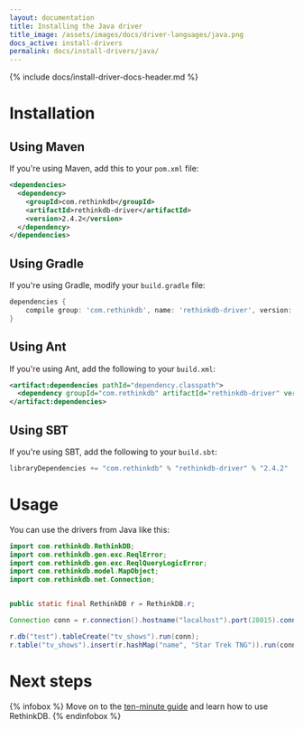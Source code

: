 ```yaml
---
layout: documentation
title: Installing the Java driver
title_image: /assets/images/docs/driver-languages/java.png
docs_active: install-drivers
permalink: docs/install-drivers/java/
---
```

{% include docs/install-driver-docs-header.md %}

# Installation #

## Using Maven ##

If you're using Maven, add this to your `pom.xml` file:

```xml
<dependencies>
  <dependency>
    <groupId>com.rethinkdb</groupId>
    <artifactId>rethinkdb-driver</artifactId>
    <version>2.4.2</version>
  </dependency>
</dependencies>
```

## Using Gradle ##

If you're using Gradle, modify your `build.gradle` file:

```groovy
dependencies {
    compile group: 'com.rethinkdb', name: 'rethinkdb-driver', version: '2.4.2'
}
```

## Using Ant ##

If you're using Ant, add the following to your `build.xml`:

```xml
<artifact:dependencies pathId="dependency.classpath">
  <dependency groupId="com.rethinkdb" artifactId="rethinkdb-driver" version="2.4.2" />
</artifact:dependencies>
```

## Using SBT ##

If you're using SBT, add the following to your `build.sbt`:

```scala
libraryDependencies += "com.rethinkdb" % "rethinkdb-driver" % "2.4.2"
```

# Usage #

You can use the drivers from Java like this:

```java
import com.rethinkdb.RethinkDB;
import com.rethinkdb.gen.exc.ReqlError;
import com.rethinkdb.gen.exc.ReqlQueryLogicError;
import com.rethinkdb.model.MapObject;
import com.rethinkdb.net.Connection;


public static final RethinkDB r = RethinkDB.r;

Connection conn = r.connection().hostname("localhost").port(28015).connect();

r.db("test").tableCreate("tv_shows").run(conn);
r.table("tv_shows").insert(r.hashMap("name", "Star Trek TNG")).run(conn);
```

# Next steps #

{% infobox %}
Move on to the [ten-minute guide](/docs/guide/java/) and learn how to use RethinkDB.
{% endinfobox %}
